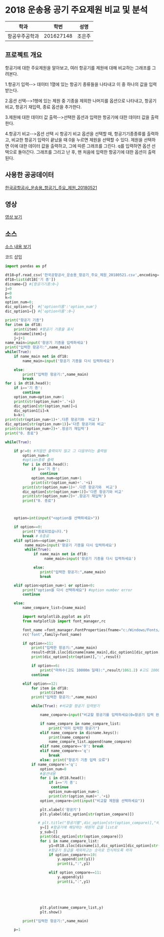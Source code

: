 
# 2018 운송용 공기 주요제원 비교 및 분석

학과 | 학번 | 성명
---- | ---- | ---- 
항공우주공학과 |201627148| 조은주|


## 프로젝트 개요
항공기에 대한 주요제원을 알아보고, 여러 항공기를 제원에 대해 비교하는 그래프를 그려본다.

1.항공기 입력--> 데이터 1열에 있는 항공기 종류들을 나타내고 이 중 하나의 값을 입력받는다.

2.옵션 선택-->1행에 있는 제원 중 기종을 제외한 나머지를 옵션으로 나타내고, 항공기 비교, 항공기 재입력, 종료 옵션을 추가한다.

3.제원에 대한 데이터 값 출력-->선택한 옵션과 입력한 항공기에 대한 데이터 값을 출력한다.

4.항공기 비교-->옵션 선택 시 항공기 비교 옵션을 선택할 때, 항공기기종종류를 출력하고, 비교한 항공기 입력이 끝났을 때 0을 누르면 제원을 선택할 수 있다. 제원을 선택하면 이에 대한 데이터 값을 출력하고, 그에 따른 그래프를 그린다. q를 입력하면 옵션 선택으로 돌아간다. 그래프를 그리고 난 후, 맨 처음에 입력한 항공기에 대한 옵션이 출력된다.


## 사용한 공공데이터 
[한국공항공사_운송용_항공기_주요_제원_20180521](https://github.com/ijcho135/python2019/blob/master/%ED%95%9C%EA%B5%AD%EA%B3%B5%ED%95%AD%EA%B3%B5%EC%82%AC_%EC%9A%B4%EC%86%A1%EC%9A%A9_%ED%95%AD%EA%B3%B5%EA%B8%B0_%EC%A3%BC%EC%9A%94_%EC%A0%9C%EC%9B%90_20180521.csv)
## 영상
[영상 보기](https://github.com/ijcho135/python2019/blob/master/TERM.mp4) 

## 소스
[소스 내용 보기](https://github.com/ijcho135/python2019/blob/master/term.py) 

코드 삽입
~~~python
import pandas as pf

dt18=pf.read_csv('한국공항공사_운송용_항공기_주요_제원_20180521.csv',encoding='CP949')
df18=list(dt18['기 종'])
dicname={} #{항공기기종:0~}
j=0
p=0
k=0
option_num=0;
dic_option={}  #{'option이름':'option_num'}
dic_option1={} #{'option이름':0~}

print("항공기 기종")
for item in df18:
    print(item) #항공기 기종을 표시
    dicname[item]=j
    j=j+1
name_main=input('항공기 기종을 입력하세요')
print("입력한 항공기:",name_main)
while(True):
    if name_main not in df18:
        name_main=input('항공기 기종을 다시 입력하세요')

    else:
        print("입력한 항공기:",name_main)
        break
for i in dt18.head():
    if i=='기 종':
        continue
    option_num=option_num+1
    print(str(option_num)+'.'+i)
    dic_option[str(option_num)]=i
    dic_option1[i]=k
    k=k+1
print(str(option_num+1)+'.다른 항공기와  비교')
dic_option[str(option_num+1)]='다른 항공기와 비교'
print(str(option_num+2)+'.항공기 재입력')
print("0. 종료")

while(True):

    if p!=0: #처음만 출력되지 않고 그 다음부터는 출력됨
        option_num=0
        #option종류 출력
        for i in dt18.head():
            if i=='기 종':
                continue
            option_num=option_num+1
            print(str(option_num)+'.'+i)
        print(str(option_num+1)+'.다른 항공기와  비교')
        dic_option[str(option_num+1)]='다른 항공기와 비교'
        print(str(option_num+2)+'.항공기 재입력')
        print("0. 종료")



    option=int(input("<option을 선택하세요>"))

    if option==0:
        print("종료되었습니다.")
        break # 0종료
    elif option==option_num+2:
         name_main=input('항공기 기종을 다시 입력하세요')
         while(True):
             if name_main not in df18:
                  name_main=input('항공기 기종을 다시 입력하세요')

             else:
                print("입력한 항공기:",name_main)
                break

    elif option>option_num+1 or option<0:
        print("option을 다시 선택하세요") #option number error
        continue

    else:
        name_compare_list=[name_main]

        import matplotlib.pyplot as plt
        from matplotlib import font_manager,rc

        font_name =font_manager.FontProperties(fname="c:/Windows/Fonts/malgun.ttf").get_name()
        rc('font',family=font_name)

        if option<=11:
            print("입력한 항공기:",name_main)
            result=dt18.iloc[dicname[name_main],dic_option1[dic_option[str(option)]]+1]
            print(dic_option[str(option)],':',result)

            if option==6:
                print("마하수(고도 10000m 일때):",result/1061.2) #고도 10000m 일때의 마하수
            continue

        elif option==12:
            for item in df18:
                print(item)
            print("입력한 항공기:",name_main)

            while(True): #비교할 항공기 입력받기

                name_compare=input("비교할 항공기를 입력하세요(0=항공기 입력 완료, q=옵션메뉴로 돌아가기):")

                if name_compare in name_compare_list:
                    print("이미 입력한 항공기")
                elif name_compare in dicname.keys():
                    print(name_compare)
                    name_compare_list.append(name_compare)
                elif name_compare=='0': break
                elif name_compare=='q':
                    break
                else: print("항공기 기종 입력 오류")
            if name_compare!='q':
                option_num=0
                #옵션내용
                for i in dt18.head():
                    if i=='기 종':
                     continue
                    option_num=option_num+1
                    print(str(option_num)+'.'+i)
                option_compare=int(input("비교할 제원을 선택하세요"))

                plt.xlabel('항공기')
                plt.ylabel(dic_option[str(option_compare)])

               # plt.title("항공기별",dic_option[str(option_compare)],"비교")
                y=[] #항공기에 해당하는 제원의 값을 list로
                y_sub=[]
                print(dic_option[str(option_compare)])
                for i in name_compare_list:
                    y1=dt18.iloc[dicname[i],dic_option1[dic_option[str(option_compare)]]+1]
                    #항공기 등급을 제외하고는 숫자로 인식하도록 하자
                    if option_compare<=10:
                        y.append(int(y1))
                        print(i,":",y1)

                    elif option_compare==11:
                        y.append(y1)
                        print(i,":",y1)





                plt.plot(name_compare_list,y)
                plt.show()

        print("입력한 항공기:",name_main)

    p=1

~~~
